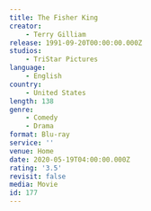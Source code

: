 ```yaml
---
title: The Fisher King
creator:
    - Terry Gilliam
release: 1991-09-20T00:00:00.000Z
studios:
    - TriStar Pictures
language:
    - English
country:
    - United States
length: 138
genre:
    - Comedy
    - Drama
format: Blu-ray
service: ''
venue: Home
date: 2020-05-19T04:00:00.000Z
rating: '3.5'
revisit: false
media: Movie
id: 177
---
```



